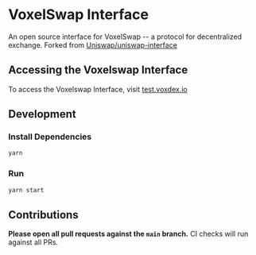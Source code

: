 # VoxelSwap Interface

An open source interface for VoxelSwap -- a protocol for decentralized exchange.
Forked from [Uniswap/uniswap-interface](https://github.com/Uniswap/uniswap-interface)


## Accessing the Voxelswap Interface

To access the Voxelswap Interface, visit [test.voxdex.io](https://test.voxdex.io/)

## Development

### Install Dependencies

```bash
yarn
```

### Run

```bash
yarn start
```

## Contributions

**Please open all pull requests against the `main` branch.**
CI checks will run against all PRs.
